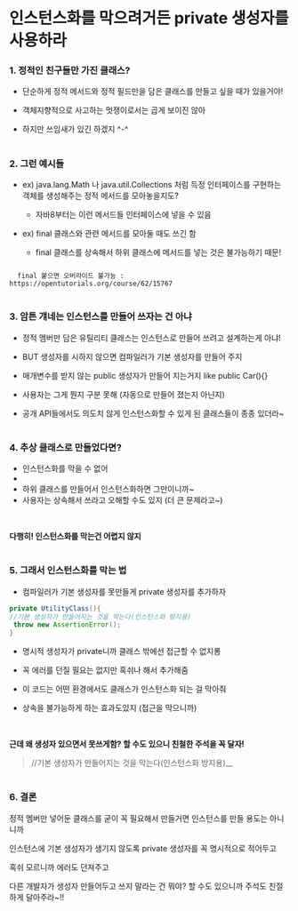 # 인스턴스화를 막으려거든 private 생성자를 사용하라

### 1. 정적인 친구들만 가진 클래스?
- 단순하게 정적 메서드와 정적 필드만을 담은 클래스를 만들고 싶을 때가 있을거야!

- 객체지향적으로 사고하는 멋쟁이로서는 곱게 보이진 않아 

- 하지만 쓰임새가 있긴 하겠지 ^-^
#

### 2. 그런 예시들
- ex) java.lang.Math 나 java.util.Collections 처럼 득정 인터페이스를 구현하는 객체를 생성해주는 정적 메서드를 모아놓을지도?
  - 자바8부터는 이런 메서드들 인터페이스에 넣을 수 있음

- ex) final 클래스와 관련 메서드를 모아둘 때도 쓰긴 함
  - final 클래스를 상속해서 하위 클래스에 메서드를 넣는 것은 불가능하기 때문!
 ###
      final 붙으면 오버라이드 불가능 : https://opentutorials.org/course/62/15767
      
#
### 3. 암튼 걔네는 인스턴스를 만들어 쓰자는 건 아냐
- 정적 멤버만 담은 유틸리티 클래스는 인스턴스로 만들어 쓰려고 설계하는게 아냐!

- BUT 생성자를 시하지 않으면 컴파일러가 기본 생성자를 만들어 주지
- 매개변수를 받지 않는 public 생성자가 만들어 지는거지 like public Car(){}
- 사용자는 그게 뭔지 구분 못해 (자동으로 만들어 졌는지 아닌지)
- 공개 API들에서도 의도치 않게 인스턴스화할 수 있게 된 클래스들이 종종 있더라~

#

### 4. 추상 클래스로 만들었다면?
- 인스턴스화를 막을 수 없어
- 
- 하위 클래스를 만들어서 인스턴스화하면 그만이니까~
- 사용자는 상속해서 쓰라고 오해할 수도 있지 (더 큰 문제라고~)

<br>

__다행히! 인스턴스화를 막는건 어렵지 않지__

#
### 5. 그래서 인스턴스화를 막는 법
- 컴파일러가 기본 생성자를 못만들게 private 생성자를 추가하자

 ```java
 private UtilityClass(){
 //기본 생성자가 만들어지는 것을 막는다(인스턴스화 방지용)
  throw new AssertionError();
 }
 ```
 
 - 명시적 생성자가 private니까 클래스 밖에선 접근할 수 없지롱
 
 - 꼭 에러를 던질 필요는 없지만 혹쉬나 해서 추가해줌
 - 이 코드는 어떤 환경에서도 클래스가 인스턴스화 되는 걸 막아줘
 - 상속을 불가능하게 하는 효과도있지 (접근을 막으니까)
 
 <br>
 
 __근데 왜 생성자 있으면서 못쓰게함? 할 수도 있으니 친철한 주석을 꼭 달자!__
 
 > //기본 생성자가 만들어지는 것을 막는다(인스턴스화 방지용)__
 
 
 #
 
 ### 6. 결론
 
 정적 멤버만 넣어둔 클래스를 굳이 꼭 필요해서 만들거면 인스턴스를 만들 용도는 아니니까 
 
 인스턴스에 기본 생성자가 생기지 않도록 private 생성자를 꼭 명시적으로 적어두고 
 
 혹쉬 모르니까 에러도 던져주고 
 
 다른 개발자가 생성자 만들어두고 쓰지 말라는 건 뭐야? 할 수도 있으니까 주석도 친절하게 달아주라~!!
 
 
 
